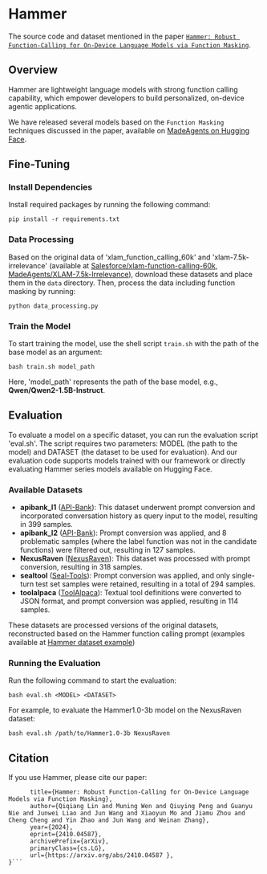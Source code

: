 # Hammer

The source code and dataset mentioned in the paper [```Hammer: Robust Function-Calling for On-Device Language Models via Function Masking```](https://arxiv.org/pdf/2410.04587). 

## Overview

Hammer are lightweight language models with strong function calling capability, which empower developers to build personalized, on-device agentic applications.


We have released several models based on the ```Function Masking``` techniques discussed in the paper, available on [MadeAgents on Hugging Face](https://huggingface.co/MadeAgents).

## Fine-Tuning

### Install Dependencies

Install required packages by running the following command:

```pip install -r requirements.txt```

### Data Processing

Based on the original data of 'xlam_function_calling_60k' and 'xlam-7.5k-irrelevance' (available at [Salesforce/xlam-function-calling-60k](https://huggingface.co/datasets/Salesforce/xlam-function-calling-60k), [MadeAgents/XLAM-7.5k-Irrelevance](https://huggingface.co/datasets/MadeAgents/XLAM-7.5k-Irrelevance)), download these datasets and place them in the `data` directory. Then, process the data including function masking by running:

```python data_processing.py```

### Train the Model
To start training the model, use the shell script `train.sh` with the path of the base model as an argument:

```bash train.sh model_path```

Here, 'model_path' represents the path of the base model, e.g., **Qwen/Qwen2-1.5B-Instruct**.

## Evaluation

To evaluate a model on a specific dataset, you can run the evaluation script 'eval.sh'. The script requires two parameters: MODEL (the path to the model) and DATASET (the dataset to be used for evaluation). And our evaluation code supports models trained with our framework or directly evaluating Hammer series models available on Hugging Face.

### Available Datasets


- **apibank_l1** ([API-Bank](https://huggingface.co/datasets/liminghao1630/API-Bank/tree/main)): This dataset underwent prompt conversion and incorporated conversation history as query input to the model, resulting in 399 samples.
- **apibank_l2** ([API-Bank](https://huggingface.co/datasets/liminghao1630/API-Bank/tree/main)): Prompt conversion was applied, and 8 problematic samples (where the label function was not in the candidate functions) were filtered out, resulting in 127 samples.
- **NexusRaven** ([NexusRaven](https://huggingface.co/datasets/Nexusflow/Function_Call_Definitions)): This dataset was processed with prompt conversion, resulting in 318 samples.
- **sealtool** ([Seal-Tools](https://github.com/fairyshine/Seal-Tools)): Prompt conversion was applied, and only single-turn test set samples were retained, resulting in a total of 294 samples.
- **toolalpaca** ([ToolAlpaca](https://github.com/tangqiaoyu/ToolAlpaca)): Textual tool definitions were converted to JSON format, and prompt conversion was applied, resulting in 114 samples.

These datasets are processed versions of the original datasets, reconstructed based on the Hammer function calling prompt (examples available at [Hammer dataset example](https://github.com/MadeAgents/Hammer/blob/main/data/masking_sft_data_example.json))

### Running the Evaluation

Run the following command to start the evaluation:

```bash eval.sh <MODEL> <DATASET>```

For example, to evaluate the Hammer1.0-3b model on the NexusRaven dataset:

```bash eval.sh /path/to/Hammer1.0-3b NexusRaven```

## Citation

If you use Hammer, please cite our paper:
```@misc{lin2024hammer,
      title={Hammer: Robust Function-Calling for On-Device Language Models via Function Masking}, 
      author={Qiqiang Lin and Muning Wen and Qiuying Peng and Guanyu Nie and Junwei Liao and Jun Wang and Xiaoyun Mo and Jiamu Zhou and Cheng Cheng and Yin Zhao and Jun Wang and Weinan Zhang},
      year={2024},
      eprint={2410.04587},
      archivePrefix={arXiv},
      primaryClass={cs.LG},
      url={https://arxiv.org/abs/2410.04587 }, 
}```